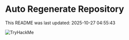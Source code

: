 # Auto Regenerate Repository

This README was last updated: 2025-10-27 04:55:43

 ![TryHackMe](https://tryhackme.com/badge/533634)